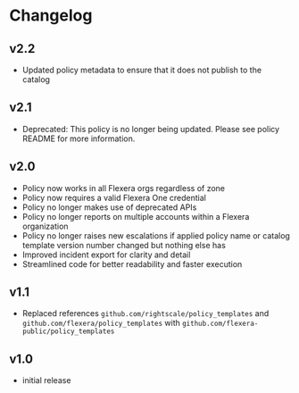 # Changelog

## v2.2

- Updated policy metadata to ensure that it does not publish to the catalog

## v2.1

- Deprecated: This policy is no longer being updated. Please see policy README for more information.

## v2.0

- Policy now works in all Flexera orgs regardless of zone
- Policy now requires a valid Flexera One credential
- Policy no longer makes use of deprecated APIs
- Policy no longer reports on multiple accounts within a Flexera organization
- Policy no longer raises new escalations if applied policy name or catalog template version number changed but nothing else has
- Improved incident export for clarity and detail
- Streamlined code for better readability and faster execution

## v1.1

- Replaced references `github.com/rightscale/policy_templates` and `github.com/flexera/policy_templates` with `github.com/flexera-public/policy_templates`

## v1.0

- initial release
